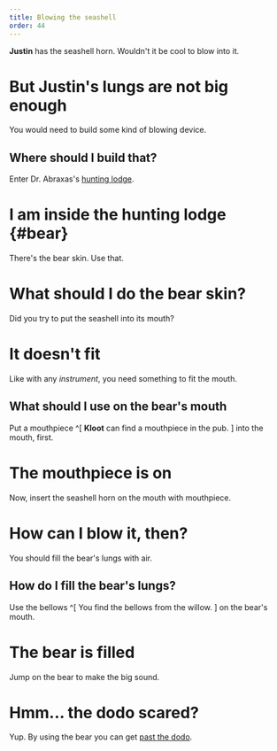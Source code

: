 ```yaml
---
title: Blowing the seashell
order: 44
---
```


**Justin** has the seashell horn. Wouldn't it be cool to blow into it.

# But Justin's lungs are not big enough
You would need to build some kind of blowing device.

## Where should I build that?
Enter Dr. Abraxas's [hunting lodge](hunting-lodge.md).

# I am inside the hunting lodge {#bear}
There's the bear skin. Use that.

# What should I do the bear skin?
Did you try to put the seashell into its mouth?

# It doesn't fit
Like with any _instrument_, you need something to fit the mouth.

## What should I use on the bear's mouth
Put a mouthpiece ^[ **Kloot** can find a mouthpiece in the pub. ] into the mouth, first.

# The mouthpiece is on
Now, insert the seashell horn on the mouth with mouthpiece.

# How can I blow it, then?
You should fill the bear's lungs with air.

## How do I fill the bear's lungs?
Use the bellows ^[ You find the bellows from the willow. ] on the bear's mouth.

# The bear is filled
Jump on the bear to make the big sound.

# Hmm... the dodo scared?
Yup. By using the bear you can get [past the dodo](dodo/index.md).
